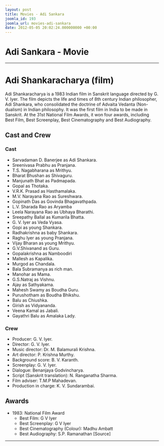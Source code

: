 ```yaml
---
layout: post
title: Movies - Adi Sankara
joomla_id: 193
joomla_url: movies-adi-sankara
date: 2012-05-05 20:02:24.000000000 +00:00
---
```

# **Adi Sankara - Movie**  
* * *
# Adi Shankaracharya (film)
Adi Shankaracharya is a 1983 Indian film in Sanskrit language directed by G. V. Iyer. The film depicts the life and times of 8th century Indian philosopher, Adi Shankara, who consolidated the doctrine of Advaita Vedanta (Non-dualism) in Indian philosophy. It was the first film in India to be made in Sanskrit.
At the 31st National Film Awards, it won four awards, including Best Film, Best Screenplay, Best Cinematography and Best Audiography.
## Cast and Crew
### Cast
- Sarvadaman D. Banerjee as Adi Shankara.
- Sreenivasa Prabhu as Pranjana.
- T.S. Nagabharana as Mrithyu.
- Bharat Bhushan as Shivaguru.
- Manjunath Bhat as Padmapada.
- Gopal as Thotaka.
- V.R.K. Prasad as Hasthamalaka.
- M.V. Narayana Rao as Sureshwara.
- Gopinath Das as Govinda Bhagavathpada.
- L.V. Sharada Rao as Aryamba
- Leela Narayana Rao as Ubhaya Bharathi.
- Sreepathy Ballal as Kumarila Bhatta.
- G. V. Iyer as Veda Vyasa.
- Gopi as young Shankara.
- Radhakrishna as baby Shankara.
- Raghu Iyer as young Pranjana.
- Vijay Bharan as young Mrithyu.
- G.V.Shivanand as Guru.
- Gopalakrishna as Namboodiri
- Mallesh as Kapalika.
- Murgod as Chandala.
- Bala Subramanya as rich man.
- Manohar as Mama.
- G.S.Natraj as Vishnu.
- Ajay as Sathyakama.
- Mahesh Swamy as Boudha Guru.
- Purushotham as Boudha Bhikshu.
- Balu as Chiushka.
- Girish as Vidyananda.
- Veena Kamal as Jabali.
- Gayathri Balu as Amalaka Lady.
### Crew
- Producer: G. V. Iyer.
- Director: G. V. Iyer.
- Music director: Dr. M. Balamurali Krishna.
- Art director: P. Krishna Murthy.
- Background score: B. V. Karanth.
- Screenplay: G. V. Iyer.
- Dialogue: Benanjaya Godvincharya.
- Script (Sanskrit translation): N. Ranganatha Sharma.
- Film adviser: T.M.P Mahadevan.
- Production in charge: K. V. Sundarambai.
## Awards
- 1983: National Film Award 
  - Best Film: G V Iyer
  - Best Screenplay: G V Iyer
  - Best Cinematography (Colour): Madhu Ambatt
  - Best Audiography: S.P. Ramanathan
[Source]
* * *
